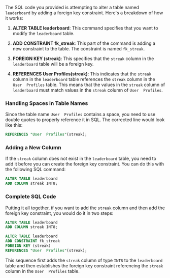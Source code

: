 The SQL code you provided is attempting to alter a table named `leaderboard` by adding a foreign key constraint. Here's a breakdown of how it works:

1. **ALTER TABLE leaderboard**: This command specifies that you want to modify the `leaderboard` table.

2. **ADD CONSTRAINT fk_streak**: This part of the command is adding a new constraint to the table. The constraint is named `fk_streak`.

3. **FOREIGN KEY (streak)**: This specifies that the `streak` column in the `leaderboard` table will be a foreign key.

4. **REFERENCES User Profiles(streak)**: This indicates that the `streak` column in the `leaderboard` table references the `streak` column in the `User  Profiles` table. This means that the values in the `streak` column of `leaderboard` must match values in the `streak` column of `User  Profiles`.

### Handling Spaces in Table Names

Since the table name `User  Profiles` contains a space, you need to use double quotes to properly reference it in SQL. The corrected line would look like this:

```sql
REFERENCES "User  Profiles"(streak);
```

### Adding a New Column

If the `streak` column does not exist in the `leaderboard` table, you need to add it before you can create the foreign key constraint. You can do this with the following SQL command:

```sql
ALTER TABLE leaderboard
ADD COLUMN streak INT8;
```

### Complete SQL Code

Putting it all together, if you want to add the `streak` column and then add the foreign key constraint, you would do it in two steps:

```sql
ALTER TABLE leaderboard
ADD COLUMN streak INT8;

ALTER TABLE leaderboard
ADD CONSTRAINT fk_streak
FOREIGN KEY (streak)
REFERENCES "User  Profiles"(streak);
```

This sequence first adds the `streak` column of type `INT8` to the `leaderboard` table and then establishes the foreign key constraint referencing the `streak` column in the `User  Profiles` table.